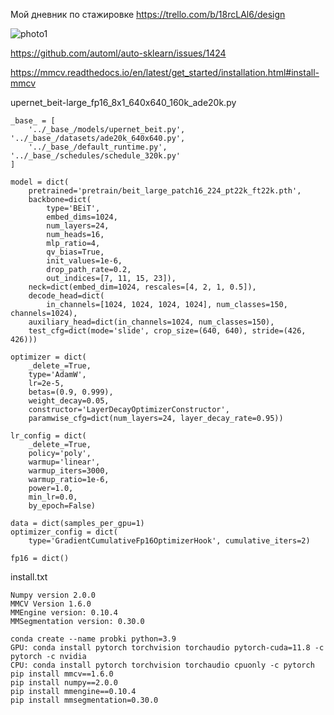 Мой дневник по стажировке https://trello.com/b/18rcLAl6/design


![photo1](https://github.com/NeuronsUII/Cork_Gallery_g1/assets/29410375/09da5a4c-e2d9-45f2-8ba6-b8857004dd1e)


https://github.com/automl/auto-sklearn/issues/1424


https://mmcv.readthedocs.io/en/latest/get_started/installation.html#install-mmcv


upernet_beit-large_fp16_8x1_640x640_160k_ade20k.py
```
_base_ = [
    '../_base_/models/upernet_beit.py', '../_base_/datasets/ade20k_640x640.py',
    '../_base_/default_runtime.py', '../_base_/schedules/schedule_320k.py'
]

model = dict(
    pretrained='pretrain/beit_large_patch16_224_pt22k_ft22k.pth',
    backbone=dict(
        type='BEiT',
        embed_dims=1024,
        num_layers=24,
        num_heads=16,
        mlp_ratio=4,
        qv_bias=True,
        init_values=1e-6,
        drop_path_rate=0.2,
        out_indices=[7, 11, 15, 23]),
    neck=dict(embed_dim=1024, rescales=[4, 2, 1, 0.5]),
    decode_head=dict(
        in_channels=[1024, 1024, 1024, 1024], num_classes=150, channels=1024),
    auxiliary_head=dict(in_channels=1024, num_classes=150),
    test_cfg=dict(mode='slide', crop_size=(640, 640), stride=(426, 426)))

optimizer = dict(
    _delete_=True,
    type='AdamW',
    lr=2e-5,
    betas=(0.9, 0.999),
    weight_decay=0.05,
    constructor='LayerDecayOptimizerConstructor',
    paramwise_cfg=dict(num_layers=24, layer_decay_rate=0.95))

lr_config = dict(
    _delete_=True,
    policy='poly',
    warmup='linear',
    warmup_iters=3000,
    warmup_ratio=1e-6,
    power=1.0,
    min_lr=0.0,
    by_epoch=False)

data = dict(samples_per_gpu=1)
optimizer_config = dict(
    type='GradientCumulativeFp16OptimizerHook', cumulative_iters=2)

fp16 = dict()
```


install.txt
```
Numpy version 2.0.0
MMCV Version 1.6.0
MMEngine version: 0.10.4
MMSegmentation version: 0.30.0

conda create --name probki python=3.9
GPU: conda install pytorch torchvision torchaudio pytorch-cuda=11.8 -c pytorch -c nvidia
CPU: conda install pytorch torchvision torchaudio cpuonly -c pytorch
pip install mmcv==1.6.0
pip install numpy==2.0.0
pip install mmengine==0.10.4
pip install mmsegmentation=0.30.0
```
